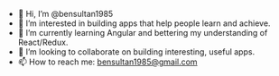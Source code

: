 - 👋 Hi, I’m @bensultan1985
- 👀 I’m interested in building apps that help people learn and achieve.
- 🌱 I’m currently learning Angular and bettering my understanding of React/Redux.
- 💞️ I’m looking to collaborate on building interesting, useful apps.
- 📫 How to reach me: bensultan1985@gmail.com

<!---
bensultan1985/bensultan1985 is a ✨ special ✨ repository because its `README.md` (this file) appears on your GitHub profile.
You can click the Preview link to take a look at your changes.
--->
